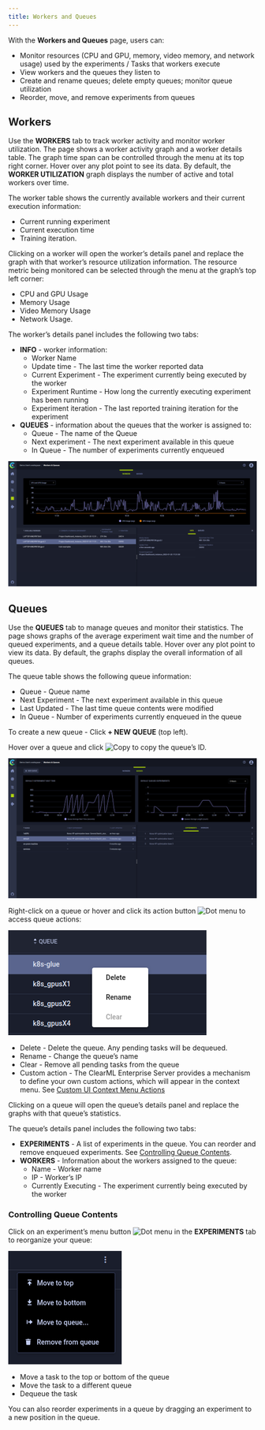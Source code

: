 ```yaml
---
title: Workers and Queues
---
```


With the **Workers and Queues** page, users can:

* Monitor resources (CPU and GPU, memory, video memory, and network usage) used by the experiments / Tasks that workers
  execute
* View workers and the queues they listen to
* Create and rename queues; delete empty queues; monitor queue utilization
* Reorder, move, and remove experiments from queues

## Workers

Use the **WORKERS** tab to track worker activity and monitor worker utilization.
The page shows a worker activity graph and a worker details table. The graph time span can be controlled through the menu 
at its top right corner. Hover over any plot point to see its data. By default, the **WORKER UTILIZATION** graph displays the 
number of active and total workers over time.

The worker table shows the currently available workers and their current execution information: 
* Current running experiment
* Current execution time 
* Training iteration.


Clicking on a worker will open the worker’s details panel and replace the graph with that worker’s resource utilization 
information.  The resource metric being monitored can be selected through the menu at the graph’s top left corner:
* CPU and GPU Usage
* Memory Usage
* Video Memory Usage
* Network Usage.

The worker’s details panel includes the following two tabs:
* **INFO** - worker information:
    * Worker Name
    * Update time - The last time the worker reported data
    * Current Experiment - The experiment currently being executed by the worker
    * Experiment Runtime - How long the currently executing experiment has been running
    * Experiment iteration - The last reported training iteration for the experiment
* **QUEUES** -  information about the queues that the worker is assigned to:
    * Queue - The name of the Queue
    * Next experiment - The next experiment available in this queue
    * In Queue - The number of experiments currently enqueued

![Worker management](../img/agents_queues_resource_management.png)



## Queues

Use the **QUEUES** tab to manage queues and monitor their statistics. The page shows graphs of the average experiment 
wait time and the number of queued experiments, and a queue details table. Hover over any plot point to view its data. 
By default, the graphs display the overall information of all queues. 

The queue table shows the following queue information: 
* Queue - Queue name 
* Next Experiment - The next experiment available in this queue
* Last Updated - The last time queue contents were modified
* In Queue - Number of experiments currently enqueued in the queue

To create a new queue - Click **+ NEW QUEUE** (top left).

Hover over a queue and click <img src="/docs/latest/icons/ico-copy-to-clipboard.svg" alt="Copy" className="icon size-sm space-sm" /> 
to copy the queue’s ID. 

![image](../img/4100.png)

Right-click on a queue or hover and click its action button <img src="/docs/latest/icons/ico-dots-v-menu.svg" alt="Dot menu" className="icon size-md space-sm" /> 
to access queue actions:

![Queue context menu](../img/webapp_workers_queues_context.png)
   
* Delete - Delete the queue. Any pending tasks will be dequeued.
* Rename - Change the queue’s name
* Clear - Remove all pending tasks from the queue
* Custom action - The ClearML Enterprise Server provides a mechanism to define your own custom actions, which will 
  appear in the context menu. See [Custom UI Context Menu Actions](../deploying_clearml/clearml_server_config.md#custom-ui-context-menu-actions)
  
Clicking on a queue will open the queue’s details panel and replace the graphs with that queue’s statistics.

The queue’s details panel includes the following two tabs: 
* **EXPERIMENTS** - A list of experiments in the queue. You can reorder and remove enqueued experiments. See 
  [Controlling Queue Contents](#controlling-queue-contents).
* **WORKERS**  - Information about the workers assigned to the queue:
  * Name - Worker name
  * IP - Worker’s IP
  * Currently Executing - The experiment currently being executed by the worker

### Controlling Queue Contents

Click on an experiment’s menu button <img src="/docs/latest/icons/ico-dots-v-menu.svg" alt="Dot menu" className="icon size-md space-sm" /> 
in the **EXPERIMENTS** tab to reorganize your queue:

![Queue experiment's menu](../img/workers_queues_experiment_actions.png)  
  
* Move a task to the top or bottom of the queue
* Move the task to a different queue
* Dequeue the task

You can also reorder experiments in a queue by dragging an experiment to a new position in the queue.

